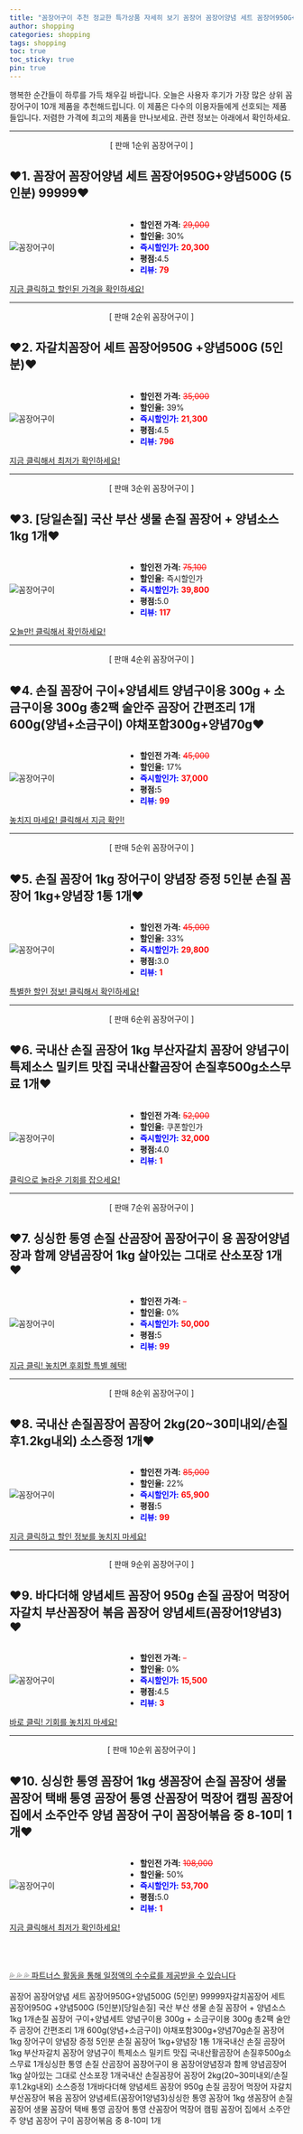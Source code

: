 ```yaml
---
title: "꼼장어구이 추천 정교한 특가상품 자세히 보기 꼼장어 꼼장어양념 세트 꼼장어950G+양념500G (5인분)"
author: shopping
categories: shopping
tags: shopping
toc: true
toc_sticky: true
pin: true
---
```

행복한 순간들이 하루를 가득 채우길 바랍니다. 오늘은 사용자 후기가 가장 많은 상위 꼼장어구이 10개 제품을 추천해드립니다. 이 제품은 다수의 이용자들에게 선호되는 제품들입니다. 저렴한 가격에 최고의 제품을 만나보세요. 관련 정보는 아래에서 확인하세요.

---
<p class="toplist" style="margin: 0 auto; display: block; width: fit-content;">[ 판매 1순위 꼼장어구이 ]</p>

<h2><strong>❤️1. 꼼장어 꼼장어양념 세트 꼼장어950G+양념500G (5인분) 99999❤️</strong></h2>

<div style="display: flex; align-items: center;">
    <div style="flex: 0.4;">
        <img src="https://thumbnail6.coupangcdn.com/thumbnails/remote/230x230ex/image/vendor_inventory/bd9a/dbc9be18b28fa14b902e0f1a542e9d36abe51c07b3c0137cfca2940520f5.jpg" alt="꼼장어구이" style="max-width: 100%;">
    </div>
    <div style="flex: 0.6; margin-left: 10px;">
        <ul>
            <li><strong>할인전 가격:</strong> <del style="color: red;">29,000</del></li>
            <li><strong>할인율:</strong> 30%</li>
            <li><span style='color:blue'><strong>즉시할인가:</strong></span> <span style='color:red'><strong>20,300</strong></span></li>
            <li><strong>평점:</strong>4.5</li>
            <li><span style='color:blue'><strong>리뷰:</strong></span> <span style='color:red'><strong>79</strong></span></li>
        </ul>
    </div>
</div>
<div class="center">
    <a href="https://selin100587.github.io?lptag=AF9450613&subid=githubio&pageKey=7687020716&traceid=V0-153&itemId=20546035164&vendorItemId=86494352756" class="myButton">
        지금 클릭하고 할인된 가격을 확인하세요!
    </a>
</div>


---
<p class="toplist" style="margin: 0 auto; display: block; width: fit-content;">[ 판매 2순위 꼼장어구이 ]</p>

<h2><strong>❤️2. 자갈치꼼장어 세트 꼼장어950G +양념500G (5인분)❤️</strong></h2>

<div style="display: flex; align-items: center;">
    <div style="flex: 0.4;">
        <img src="https://thumbnail10.coupangcdn.com/thumbnails/remote/230x230ex/image/vendor_inventory/34db/ce265252373bd00dc1955ba375114861604fff3792ccc591de7fef101d57.jpg" alt="꼼장어구이" style="max-width: 100%;">
    </div>
    <div style="flex: 0.6; margin-left: 10px;">
        <ul>
            <li><strong>할인전 가격:</strong> <del style="color: red;">35,000</del></li>
            <li><strong>할인율:</strong> 39%</li>
            <li><span style='color:blue'><strong>즉시할인가:</strong></span> <span style='color:red'><strong>21,300</strong></span></li>
            <li><strong>평점:</strong>4.5</li>
            <li><span style='color:blue'><strong>리뷰:</strong></span> <span style='color:red'><strong>796</strong></span></li>
        </ul>
    </div>
</div>
<div class="center">
    <a href="https://selin100587.github.io?lptag=AF9450613&subid=githubio&pageKey=7687004673&traceid=V0-153&itemId=20545964920&vendorItemId=84558452468" class="myButton">
        지금 클릭해서 최저가 확인하세요!
    </a>
</div>


---
<p class="toplist" style="margin: 0 auto; display: block; width: fit-content;">[ 판매 3순위 꼼장어구이 ]</p>

<h2><strong>❤️3. [당일손질] 국산 부산 생물 손질 꼼장어 + 양념소스 1kg 1개❤️</strong></h2>

<div style="display: flex; align-items: center;">
    <div style="flex: 0.4;">
        <img src="https://thumbnail7.coupangcdn.com/thumbnails/remote/230x230ex/image/vendor_inventory/dc25/53412e69031aace5092f04b0d5d9d390937b2f41ae01354d874dd0006b1a.jpg" alt="꼼장어구이" style="max-width: 100%;">
    </div>
    <div style="flex: 0.6; margin-left: 10px;">
        <ul>
            <li><strong>할인전 가격:</strong> <del style="color: red;">75,100</del></li>
            <li><strong>할인율:</strong> 즉시할인가</li>
            <li><span style='color:blue'><strong>즉시할인가:</strong></span> <span style='color:red'><strong>39,800</strong></span></li>
            <li><strong>평점:</strong>5.0</li>
            <li><span style='color:blue'><strong>리뷰:</strong></span> <span style='color:red'><strong>117</strong></span></li>
        </ul>
    </div>
</div>
<div class="center">
    <a href="https://selin100587.github.io?lptag=AF9450613&subid=githubio&pageKey=7471882908&traceid=V0-153&itemId=19498338088&vendorItemId=86607834453" class="myButton">
        오늘만! 클릭해서 확인하세요!
    </a>
</div>


---
<p class="toplist" style="margin: 0 auto; display: block; width: fit-content;">[ 판매 4순위 꼼장어구이 ]</p>

<h2><strong>❤️4. 손질 꼼장어 구이+양념세트 양념구이용 300g + 소금구이용 300g 총2팩 술안주 곰장어 간편조리 1개 600g(양념+소금구이) 야채포함300g+양념70g❤️</strong></h2>

<div style="display: flex; align-items: center;">
    <div style="flex: 0.4;">
        <img src="https://thumbnail7.coupangcdn.com/thumbnails/remote/230x230ex/image/vendor_inventory/8c18/cca57cd4c95965c6293acc4216b792b3825384a77b9567225d9dcb8884c4.jpg" alt="꼼장어구이" style="max-width: 100%;">
    </div>
    <div style="flex: 0.6; margin-left: 10px;">
        <ul>
            <li><strong>할인전 가격:</strong> <del style="color: red;">45,000</del></li>
            <li><strong>할인율:</strong> 17%</li>
            <li><span style='color:blue'><strong>즉시할인가:</strong></span> <span style='color:red'><strong>37,000</strong></span></li>
            <li><strong>평점:</strong>5</li>
            <li><span style='color:blue'><strong>리뷰:</strong></span> <span style='color:red'><strong>99</strong></span></li>
        </ul>
    </div>
</div>
<div class="center">
    <a href="https://selin100587.github.io?lptag=AF9450613&subid=githubio&pageKey=8204996541&traceid=V0-153&itemId=23532346025&vendorItemId=90558629568" class="myButton">
        놓치지 마세요! 클릭해서 지금 확인!
    </a>
</div>


---
<p class="toplist" style="margin: 0 auto; display: block; width: fit-content;">[ 판매 5순위 꼼장어구이 ]</p>

<h2><strong>❤️5. 손질 꼼장어 1kg 장어구이 양념장 증정 5인분 손질 꼼장어 1kg+양념장 1통 1개❤️</strong></h2>

<div style="display: flex; align-items: center;">
    <div style="flex: 0.4;">
        <img src="https://thumbnail9.coupangcdn.com/thumbnails/remote/230x230ex/image/vendor_inventory/f349/bb9aaa9121176ca898b44e0a78b3bf35f97fa4bc44d43cf73ae75c2b635d.jpg" alt="꼼장어구이" style="max-width: 100%;">
    </div>
    <div style="flex: 0.6; margin-left: 10px;">
        <ul>
            <li><strong>할인전 가격:</strong> <del style="color: red;">45,000</del></li>
            <li><strong>할인율:</strong> 33%</li>
            <li><span style='color:blue'><strong>즉시할인가:</strong></span> <span style='color:red'><strong>29,800</strong></span></li>
            <li><strong>평점:</strong>3.0</li>
            <li><span style='color:blue'><strong>리뷰:</strong></span> <span style='color:red'><strong>1</strong></span></li>
        </ul>
    </div>
</div>
<div class="center">
    <a href="https://selin100587.github.io?lptag=AF9450613&subid=githubio&pageKey=7309935349&traceid=V0-153&itemId=18724795363&vendorItemId=85857532519" class="myButton">
        특별한 할인 정보! 클릭해서 확인하세요!
    </a>
</div>


---
<p class="toplist" style="margin: 0 auto; display: block; width: fit-content;">[ 판매 6순위 꼼장어구이 ]</p>

<h2><strong>❤️6. 국내산 손질 곰장어 1kg 부산자갈치 꼼장어 양념구이 특제소스 밀키트 맛집 국내산활곰장어 손질후500g소스무료 1개❤️</strong></h2>

<div style="display: flex; align-items: center;">
    <div style="flex: 0.4;">
        <img src="https://thumbnail8.coupangcdn.com/thumbnails/remote/230x230ex/image/vendor_inventory/d5ab/289a9c3df7f33e93cf9bc0dde6885ee175e87832fa6eabc6bc14a200e982.jpg" alt="꼼장어구이" style="max-width: 100%;">
    </div>
    <div style="flex: 0.6; margin-left: 10px;">
        <ul>
            <li><strong>할인전 가격:</strong> <del style="color: red;">52,000</del></li>
            <li><strong>할인율:</strong> 쿠폰할인가</li>
            <li><span style='color:blue'><strong>즉시할인가:</strong></span> <span style='color:red'><strong>32,000</strong></span></li>
            <li><strong>평점:</strong>4.0</li>
            <li><span style='color:blue'><strong>리뷰:</strong></span> <span style='color:red'><strong>1</strong></span></li>
        </ul>
    </div>
</div>
<div class="center">
    <a href="https://selin100587.github.io?lptag=AF9450613&subid=githubio&pageKey=8033117577&traceid=V0-153&itemId=22467394543&vendorItemId=89510383626" class="myButton">
        클릭으로 놀라운 기회를 잡으세요!
    </a>
</div>


---
<p class="toplist" style="margin: 0 auto; display: block; width: fit-content;">[ 판매 7순위 꼼장어구이 ]</p>

<h2><strong>❤️7. 싱싱한 통영 손질 산곰장어 꼼장어구이 용 꼼장어양념장과 함께 양념곰장어 1kg 살아있는 그대로 산소포장 1개❤️</strong></h2>

<div style="display: flex; align-items: center;">
    <div style="flex: 0.4;">
        <img src="https://thumbnail6.coupangcdn.com/thumbnails/remote/230x230ex/image/vendor_inventory/7c42/95a940bda099b9a5f76ca0953f2a733f3d65ae5434f500dcfefbbdcb5e95.jpeg" alt="꼼장어구이" style="max-width: 100%;">
    </div>
    <div style="flex: 0.6; margin-left: 10px;">
        <ul>
            <li><strong>할인전 가격:</strong> <del style="color: red;">-</del></li>
            <li><strong>할인율:</strong> 0%</li>
            <li><span style='color:blue'><strong>즉시할인가:</strong></span> <span style='color:red'><strong>50,000</strong></span></li>
            <li><strong>평점:</strong>5</li>
            <li><span style='color:blue'><strong>리뷰:</strong></span> <span style='color:red'><strong>99</strong></span></li>
        </ul>
    </div>
</div>
<div class="center">
    <a href="https://selin100587.github.io?lptag=AF9450613&subid=githubio&pageKey=6672027449&traceid=V0-153&itemId=15353544718&vendorItemId=82573765778" class="myButton">
        지금 클릭! 놓치면 후회할 특별 혜택!
    </a>
</div>


---
<p class="toplist" style="margin: 0 auto; display: block; width: fit-content;">[ 판매 8순위 꼼장어구이 ]</p>

<h2><strong>❤️8. 국내산 손질꼼장어 꼼장어 2kg(20~30미내외/손질후1.2kg내외) 소스증정 1개❤️</strong></h2>

<div style="display: flex; align-items: center;">
    <div style="flex: 0.4;">
        <img src="https://thumbnail8.coupangcdn.com/thumbnails/remote/230x230ex/image/vendor_inventory/bf86/46d9ac579d01244cea217b9a3a170e510eef1b73068b13c8261efd16c6e9.jpg" alt="꼼장어구이" style="max-width: 100%;">
    </div>
    <div style="flex: 0.6; margin-left: 10px;">
        <ul>
            <li><strong>할인전 가격:</strong> <del style="color: red;">85,000</del></li>
            <li><strong>할인율:</strong> 22%</li>
            <li><span style='color:blue'><strong>즉시할인가:</strong></span> <span style='color:red'><strong>65,900</strong></span></li>
            <li><strong>평점:</strong>5</li>
            <li><span style='color:blue'><strong>리뷰:</strong></span> <span style='color:red'><strong>99</strong></span></li>
        </ul>
    </div>
</div>
<div class="center">
    <a href="https://selin100587.github.io?lptag=AF9450613&subid=githubio&pageKey=7655863776&traceid=V0-153&itemId=20382593309&vendorItemId=87465808753" class="myButton">
        지금 클릭하고 할인 정보를 놓치지 마세요!
    </a>
</div>


---
<p class="toplist" style="margin: 0 auto; display: block; width: fit-content;">[ 판매 9순위 꼼장어구이 ]</p>

<h2><strong>❤️9. 바다더해 양념세트 꼼장어 950g 손질 곰장어 먹장어 자갈치 부산꼼장어 볶음 꼼장어 양념세트(꼼장어1양념3)❤️</strong></h2>

<div style="display: flex; align-items: center;">
    <div style="flex: 0.4;">
        <img src="https://thumbnail9.coupangcdn.com/thumbnails/remote/230x230ex/image/vendor_inventory/8d10/9af21239517bbecea51b019b507f8780c25e9918515a3c59e960c7843e65.jpg" alt="꼼장어구이" style="max-width: 100%;">
    </div>
    <div style="flex: 0.6; margin-left: 10px;">
        <ul>
            <li><strong>할인전 가격:</strong> <del style="color: red;">-</del></li>
            <li><strong>할인율:</strong> 0%</li>
            <li><span style='color:blue'><strong>즉시할인가:</strong></span> <span style='color:red'><strong>15,500</strong></span></li>
            <li><strong>평점:</strong>4.5</li>
            <li><span style='color:blue'><strong>리뷰:</strong></span> <span style='color:red'><strong>3</strong></span></li>
        </ul>
    </div>
</div>
<div class="center">
    <a href="https://selin100587.github.io?lptag=AF9450613&subid=githubio&pageKey=7974879381&traceid=V0-153&itemId=22104329190&vendorItemId=89151287651" class="myButton">
        바로 클릭! 기회를 놓치지 마세요!
    </a>
</div>


---
<p class="toplist" style="margin: 0 auto; display: block; width: fit-content;">[ 판매 10순위 꼼장어구이 ]</p>

<h2><strong>❤️10. 싱싱한 통영 꼼장어 1kg 생꼼장어 손질 꼼장어 생물 꼼장어 택배 통영 곰장어 통영 산꼼장어 먹장어 캠핑 꼼장어 집에서 소주안주 양념 꼼장어 구이 꼼장어볶음 중 8-10미 1개❤️</strong></h2>

<div style="display: flex; align-items: center;">
    <div style="flex: 0.4;">
        <img src="https://thumbnail6.coupangcdn.com/thumbnails/remote/230x230ex/image/vendor_inventory/69c2/c5ddf9d544fcd87b25812509eeaf43a8db563238b0dac99007b483d2bcfd.jpg" alt="꼼장어구이" style="max-width: 100%;">
    </div>
    <div style="flex: 0.6; margin-left: 10px;">
        <ul>
            <li><strong>할인전 가격:</strong> <del style="color: red;">108,000</del></li>
            <li><strong>할인율:</strong> 50%</li>
            <li><span style='color:blue'><strong>즉시할인가:</strong></span> <span style='color:red'><strong>53,700</strong></span></li>
            <li><strong>평점:</strong>5.0</li>
            <li><span style='color:blue'><strong>리뷰:</strong></span> <span style='color:red'><strong>1</strong></span></li>
        </ul>
    </div>
</div>
<div class="center">
    <a href="https://selin100587.github.io?lptag=AF9450613&subid=githubio&pageKey=8070631920&traceid=V0-153&itemId=22715231461&vendorItemId=89750679554" class="myButton">
        지금 클릭해서 최저가 확인하세요!
    </a>
</div>

<br><br><br>[💦 💦 💦 파트너스 활동을 통해 일정액의 수수료를 제공받을 수 있습니다](https://link.coupang.com/a/bcpT2c)<br><br>꼼장어 꼼장어양념 세트 꼼장어950G+양념500G (5인분) 99999자갈치꼼장어 세트 꼼장어950G +양념500G (5인분)[당일손질] 국산 부산 생물 손질 꼼장어 + 양념소스 1kg 1개손질 꼼장어 구이+양념세트 양념구이용 300g + 소금구이용 300g 총2팩 술안주 곰장어 간편조리 1개 600g(양념+소금구이) 야채포함300g+양념70g손질 꼼장어 1kg 장어구이 양념장 증정 5인분 손질 꼼장어 1kg+양념장 1통 1개국내산 손질 곰장어 1kg 부산자갈치 꼼장어 양념구이 특제소스 밀키트 맛집 국내산활곰장어 손질후500g소스무료 1개싱싱한 통영 손질 산곰장어 꼼장어구이 용 꼼장어양념장과 함께 양념곰장어 1kg 살아있는 그대로 산소포장 1개국내산 손질꼼장어 꼼장어 2kg(20~30미내외/손질후1.2kg내외) 소스증정 1개바다더해 양념세트 꼼장어 950g 손질 곰장어 먹장어 자갈치 부산꼼장어 볶음 꼼장어 양념세트(꼼장어1양념3)싱싱한 통영 꼼장어 1kg 생꼼장어 손질 꼼장어 생물 꼼장어 택배 통영 곰장어 통영 산꼼장어 먹장어 캠핑 꼼장어 집에서 소주안주 양념 꼼장어 구이 꼼장어볶음 중 8-10미 1개